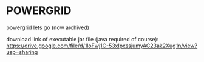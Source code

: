 # POWERGRID
powergrid lets go (now archived)

download link of executable jar file (java required of course): https://drive.google.com/file/d/1loFwj1C-53xIpxssjumyAC23ak2Xug1n/view?usp=sharing
